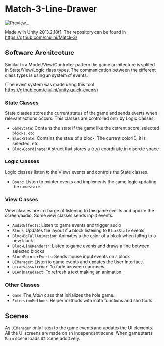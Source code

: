 # Match-3-Line-Drawer
![Preview...](https://media.giphy.com/media/oX8T2okAqX26bLBz92/giphy.gif)

Made with Unity 2018.2.18f1.
The repository can be found in https://github.com/chulini/Match-3/

## Software Architecture
Similar to a Model/View/Controller pattern the game architecture is splited in State/View/Logic class types.
The communication between the different class types is using an system of events.

(The event system was made using this tool https://github.com/chulini/unity-quick-events)
### State Classes
State classes stores the current status of the game and sends events when relevant actions occurs.
This classes are controlled only by Logic classes.

* `GameState`: Contains the state if the game like the current score, selected blocks, etc.
* `BlockState`: Contains the state of a block. The current colorID, if is selected, etc.
* `BlockCoordinate`: A struct that stores a (x,y) coordinate in discrete space

### Logic Classes
Logic classes listen to the Views events and controls the State classes.
* `Board`: Listen to pointer events and implements the game logic updating the `GameState`

### View Classes
View classes are in charge of listening to the game events and update the screen/audio. 
Some view classes sends input events.
* `AudioEffects`: Listen to game events and trigger audio
* `Block`: Updates the layout if a block listening to `BlockState` events
* `BlockBgFallAnimation`: Animates a the color of a block when falling to a new block
* `BlockLineRenderer`: Listen to game events and draws a line between selected blocks
* `BlockPointerEvents`: Sends mouse input events on a block
* `UIManager`: Listen to game events and updates the User Interface.
* `UICanvasSwitcher`: To fade between canvases.
* `UIAnimatedText`: To refresh a text making an animation.

### Other Classes
* `Game`: The *Main* class that initializes the hole game.
* `ExtensionMethods`: Helper methods with math functions and shortcuts.

## Scenes
As `UIManager` only listen to the game events and updates the UI elements. All the UI screens are made on an independent scene. 
When game starts `Main` scene loads `UI` scene additively.
